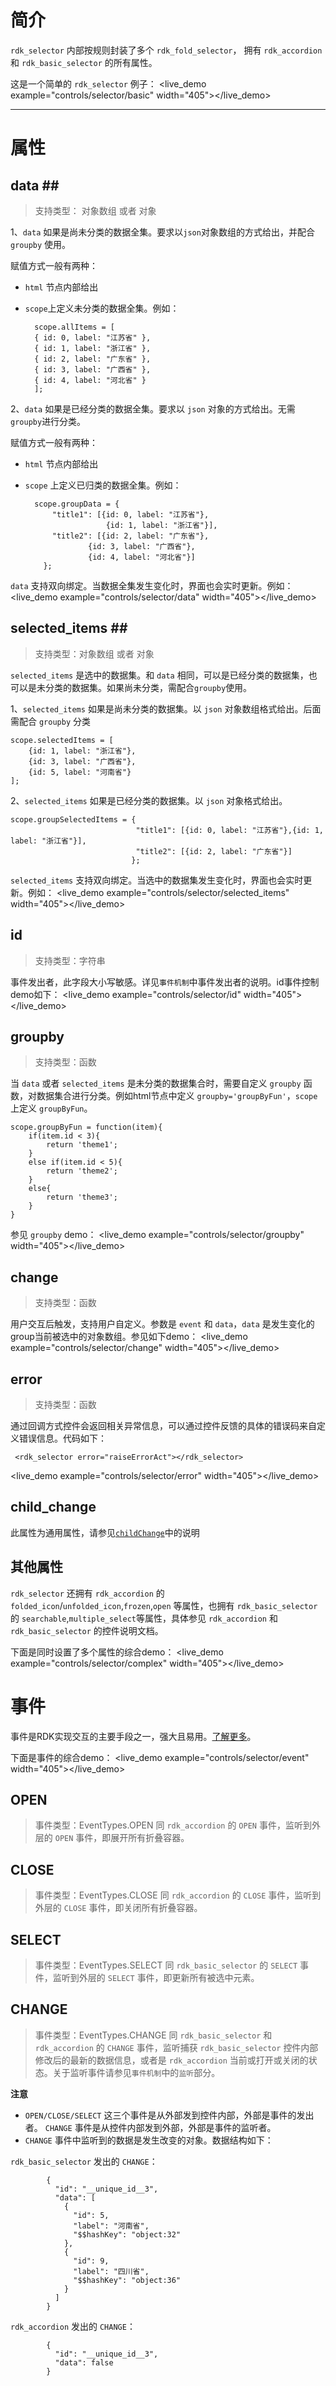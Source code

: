 
# 简介 #

`rdk_selector` 内部按规则封装了多个 `rdk_fold_selector`， 拥有 `rdk_accordion` 和 `rdk_basic_selector` 的所有属性。

这是一个简单的 `rdk_selector` 例子：
<live_demo example="controls/selector/basic" width="405"></live_demo>

---
# 属性 #

## data <binding></binding>##
> 支持类型： 对象数组 或者 对象

1、`data` 如果是尚未分类的数据全集。要求以`json`对象数组的方式给出，并配合 `groupby` 使用。

赋值方式一般有两种：

- `html` 节点内部给出

- `scope`上定义未分类的数据全集。例如：

		scope.allItems = [
        { id: 0, label: "江苏省" },
        { id: 1, label: "浙江省" },
        { id: 2, label: "广东省" },
        { id: 3, label: "广西省" },
        { id: 4, label: "河北省" }
        ];

2、`data` 如果是已经分类的数据全集。要求以 `json` 对象的方式给出。无需 `groupby`进行分类。

赋值方式一般有两种：

- `html` 节点内部给出

- `scope` 上定义已归类的数据全集。例如：

		scope.groupData = {
			"title1": [{id: 0, label: "江苏省"},
						{id: 1, label: "浙江省"}],
			"title2": [{id: 2, label: "广东省"},
					{id: 3, label: "广西省"},
					{id: 4, label: "河北省"}]
		  };

`data` 支持双向绑定。当数据全集发生变化时，界面也会实时更新。例如：
<live_demo example="controls/selector/data"  width="405"></live_demo>

## selected_items <binding></binding>##
> 支持类型：对象数组 或者 对象

`selected_items` 是选中的数据集。和 `data` 相同，可以是已经分类的数据集，也可以是未分类的数据集。如果尚未分类，需配合`groupby`使用。

1、`selected_items` 如果是尚未分类的数据集。以 `json` 对象数组格式给出。后面需配合 `groupby` 分类

    scope.selectedItems = [
        {id: 1, label: "浙江省"},
        {id: 3, label: "广西省"},
        {id: 5, label: "河南省"}
    ];

2、`selected_items` 如果是已经分类的数据集。以 `json` 对象格式给出。


	scope.groupSelectedItems = {
								"title1": [{id: 0, label: "江苏省"},{id: 1, label: "浙江省"}],
                                "title2": [{id: 2, label: "广东省"}]
							   };

`selected_items` 支持双向绑定。当选中的数据集发生变化时，界面也会实时更新。例如：
<live_demo example="controls/selector/selected_items"  width="405"></live_demo>
## id ##
>支持类型：字符串

事件发出者，此字段大小写敏感。详见`事件机制`中事件发出者的说明。id事件控制demo如下：
<live_demo example="controls/selector/id"  width="405"></live_demo>

## groupby ##
> 支持类型：函数

当 `data` 或者 `selected_items` 是未分类的数据集合时，需要自定义 `groupby` 函数，对数据集合进行分类。例如html节点中定义 `groupby='groupByFun'`，`scope`上定义 `groupByFun`。

	scope.groupByFun = function(item){
        if(item.id < 3){
            return 'theme1';
        }
        else if(item.id < 5){
            return 'theme2';
        }
        else{
            return 'theme3';
        }
    }
参见 `groupby` demo：
<live_demo example="controls/selector/groupby"  width="405"></live_demo>

## change ##
> 支持类型：函数

用户交互后触发，支持用户自定义。参数是 `event` 和 `data`，`data` 是发生变化的group当前被选中的对象数组。参见如下demo：
<live_demo example="controls/selector/change"  width="405"></live_demo>

## error ##
>支持类型：函数

通过回调方式控件会返回相关异常信息，可以通过控件反馈的具体的错误码来自定义错误信息。代码如下：

     <rdk_selector error="raiseErrorAct"></rdk_selector>

<live_demo example="controls/selector/error"  width="405"></live_demo>


## child_change ##

此属性为通用属性，请参见[`childChange`](/doc/client/controls/common/child_change.md)中的说明

## 其他属性 ##
`rdk_selector` 还拥有 `rdk_accordion` 的 `folded_icon`/`unfolded_icon`,`frozen`,`open` 等属性，也拥有 `rdk_basic_selector` 的 `searchable`,`multiple_select`等属性，具体参见 `rdk_accordion` 和 `rdk_basic_selector` 的控件说明文档。

下面是同时设置了多个属性的综合demo：
<live_demo example="controls/selector/complex"  width="405"></live_demo>


# 事件 #
事件是RDK实现交互的主要手段之一，强大且易用。[了解更多](/doc/client/common/event/EventService.md)。

下面是事件的综合demo：
<live_demo example="controls/selector/event"  width="405"></live_demo>

## OPEN ##
>事件类型：EventTypes.OPEN
同 `rdk_accordion` 的 `OPEN` 事件，监听到外层的 `OPEN` 事件，即展开所有折叠容器。 

## CLOSE ##
>事件类型：EventTypes.CLOSE
同 `rdk_accordion` 的 `CLOSE` 事件，监听到外层的 `CLOSE` 事件，即关闭所有折叠容器。

## SELECT ##
>事件类型：EventTypes.SELECT
同 `rdk_basic_selector` 的 `SELECT` 事件，监听到外层的 `SELECT` 事件，即更新所有被选中元素。

## CHANGE ##
>事件类型：EventTypes.CHANGE
同 `rdk_basic_selector` 和 `rdk_accordion` 的 `CHANGE` 事件，监听捕获 `rdk_basic_selector` 控件内部修改后的最新的数据信息，或者是 `rdk_accordion` 当前或打开或关闭的状态。关于监听事件请参见`事件机制`中的`监听`部分。

**注意**

 - `OPEN/CLOSE/SELECT` 这三个事件是从外部发到控件内部，外部是事件的发出者。 `CHANGE` 事件是从控件内部发到外部，外部是事件的监听者。
 - `CHANGE` 事件中监听到的数据是发生改变的对象。数据结构如下：
 
`rdk_basic_selector` 发出的 `CHANGE`：

			{
			  "id": "__unique_id__3",
			  "data": [
			    {
			      "id": 5,
			      "label": "河南省",
			      "$$hashKey": "object:32"
			    },
			    {
			      "id": 9,
			      "label": "四川省",
			      "$$hashKey": "object:36"
			    }
			  ]
			}



`rdk_accordion` 发出的 `CHANGE`：

			{
			  "id": "__unique_id__3",
			  "data": false
			}
	 




